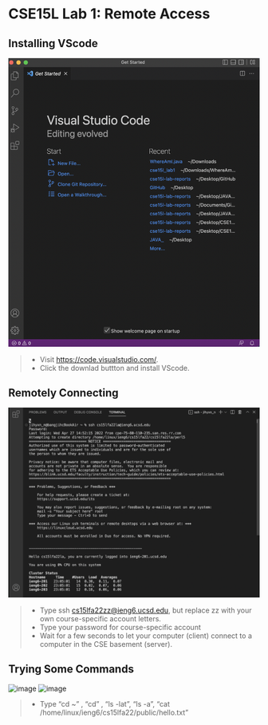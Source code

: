 # CSE15L Lab 1: Remote Access

## Installing VScode
![Image](screenshot1.png)
> * Visit https://code.visualstudio.com/.
> * Click the downlad buttton and install VScode.

## Remotely Connecting
![image](screenshot2.png)

> * Type ssh cs15lfa22zz@ieng6.ucsd.edu, but replace zz with your own course-specific account letters.
> * Type your password for course-specific account
> * Wait for a few seconds to let your computer (client) connect to a computer in the CSE basement (server).

## Trying Some Commands
![image](screenshot3_1.png)
![image](screenshot3_2.png)

> * Type “cd ~” , “cd” , “ls -lat”, “ls -a”, “cat /home/linux/ieng6/cs15lfa22/public/hello.txt” 
